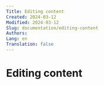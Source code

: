 ```yaml
---
Title: Editing content
Created: 2024-03-12
Modified: 2024-03-12
Slug: documentation/editing-content
Authors: 
Lang: en
Translation: false
---
```


# Editing content

